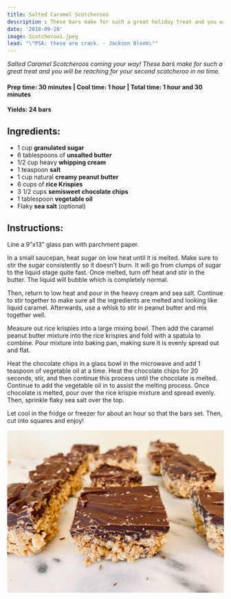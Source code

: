 ```yaml
---
title: Salted Caramel Scotcheroos
description : These bars make for such a great holiday treat and you will be reaching for your second scotcheroo in no time. 
date: '2018-09-28'
image: Scotcheroo1.jpeg
lead: "\"PSA: these are crack. - Jackson Bloom\"" 
---
```

*Salted Caramel Scotcheroos coming your way! These bars make for such a great treat and you will be reaching for your second scotcheroo in no time.*

#### Prep time: 30 minutes | Cool time: 1 hour | Total time: 1 hour and 30 minutes

**Yields: 24 bars**  

## Ingredients:

- 1 cup **granulated sugar**
- 6 tablespoons of **unsalted butter**
- 1/2 cup heavy **whipping cream**
- 1 teaspoon **salt**
- 1 cup natural **creamy peanut butter**
- 6 cups of **rice Krispies**
- 3 1/2 cups **semisweet chocolate chips**
- 1 tablespoon **vegetable oil**
- Flaky **sea salt** (optional)

## Instructions:

Line a 9”x13” glass pan with parchment paper. 

In a small saucepan, heat sugar on low heat until it is melted. Make sure to stir the sugar consistently so it doesn’t burn. It will go from clumps of sugar to the liquid stage quite fast. Once melted, turn off heat and stir in the butter. The liquid will bubble which is completely normal.

Then, return to low heat and pour in the heavy cream and sea salt. Continue to stir together to make sure all the ingredients are melted and looking like liquid caramel. Afterwards, use a whisk to stir in peanut butter and mix together well. 

Measure out rice krispies into a large mixing bowl. Then add the caramel peanut butter mixture into the rice krispies and fold with a spatula to combine. Pour mixture into baking pan, making sure it is evenly spread out and flat. 

Heat the chocolate chips in a glass bowl in the microwave and add 1 teaspoon of vegetable oil at a time. Heat the chocolate chips for 20 seconds, stir, and then continue this process until the chocolate is melted. Continue to add the vegetable oil in to assist the melting process. 
Once chocolate is melted, pour over the rice krispie mixture and spread evenly. Then, sprinkle flaky sea salt over the top. 

Let cool in the fridge or freezer for about an hour so that the bars set. Then, cut into squares and enjoy! 


![](Scotcheroo3.jpeg)